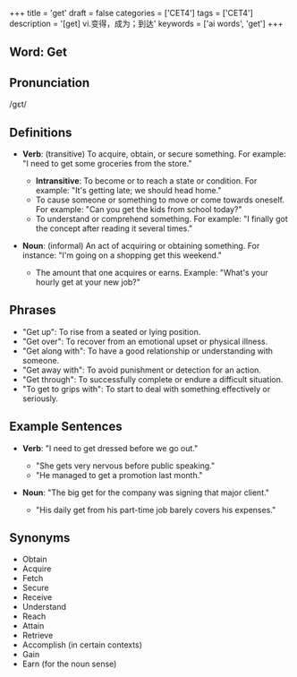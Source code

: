 +++
title = 'get'
draft = false
categories = ['CET4']
tags = ['CET4']
description = '[get] vi.变得，成为；到达'
keywords = ['ai words', 'get']
+++

## Word: Get

## Pronunciation
/ɡɛt/

## Definitions
- **Verb**: (transitive) To acquire, obtain, or secure something. For example: "I need to get some groceries from the store."
  - **Intransitive**: To become or to reach a state or condition. For example: "It's getting late; we should head home."
  - To cause someone or something to move or come towards oneself. For example: "Can you get the kids from school today?"
  - To understand or comprehend something. For example: "I finally got the concept after reading it several times."
  
- **Noun**: (informal) An act of acquiring or obtaining something. For instance: "I'm going on a shopping get this weekend."
  - The amount that one acquires or earns. Example: "What's your hourly get at your new job?"

## Phrases
- "Get up": To rise from a seated or lying position.
- "Get over": To recover from an emotional upset or physical illness.
- "Get along with": To have a good relationship or understanding with someone.
- "Get away with": To avoid punishment or detection for an action.
- "Get through": To successfully complete or endure a difficult situation.
- "To get to grips with": To start to deal with something effectively or seriously.

## Example Sentences
- **Verb**: "I need to get dressed before we go out." 
  - "She gets very nervous before public speaking."
  - "He managed to get a promotion last month."

- **Noun**: "The big get for the company was signing that major client."
  - "His daily get from his part-time job barely covers his expenses."

## Synonyms
- Obtain
- Acquire
- Fetch
- Secure
- Receive
- Understand
- Reach
- Attain
- Retrieve
- Accomplish (in certain contexts)
- Gain
- Earn (for the noun sense)

